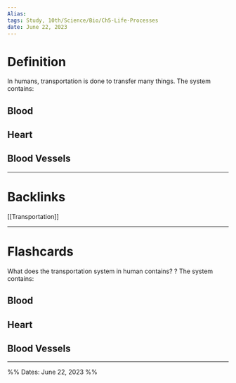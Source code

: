 ```yaml
---
Alias:
tags: Study, 10th/Science/Bio/Ch5-Life-Processes
date: June 22, 2023
---
```

# Definition
In humans, transportation is done to transfer many things.
The system contains:
## Blood
## Heart
## Blood Vessels


---
# Backlinks
[[Transportation]]

---
# Flashcards

What does the transportation system in human contains?
?
The system contains:
## Blood
## Heart
## Blood Vessels
<!--SR:!2024-07-26,254,260-->

---

%%
Dates: June 22, 2023
%%